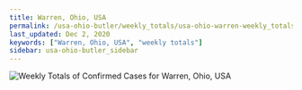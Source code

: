 ```yaml
---
title: Warren, Ohio, USA
permalink: /usa-ohio-butler/weekly_totals/usa-ohio-warren-weekly_totals.html
last_updated: Dec 2, 2020
keywords: ["Warren, Ohio, USA", "weekly totals"]
sidebar: usa-ohio-butler_sidebar
---
```


![Weekly Totals of Confirmed Cases for Warren, Ohio, USA](/covid_tracker/images/graphs/usa-ohio-warren-weekly_totals_graph.png)

